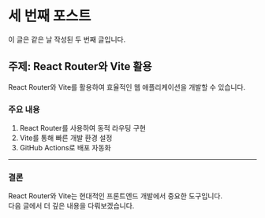 # 세 번째 포스트

이 글은 같은 날 작성된 두 번째 글입니다.

## 주제: React Router와 Vite 활용

React Router와 Vite를 활용하여 효율적인 웹 애플리케이션을 개발할 수 있습니다.

### 주요 내용
1. React Router를 사용하여 동적 라우팅 구현
2. Vite를 통해 빠른 개발 환경 설정
3. GitHub Actions로 배포 자동화

---

### 결론

React Router와 Vite는 현대적인 프론트엔드 개발에서 중요한 도구입니다.  
다음 글에서 더 깊은 내용을 다뤄보겠습니다.
